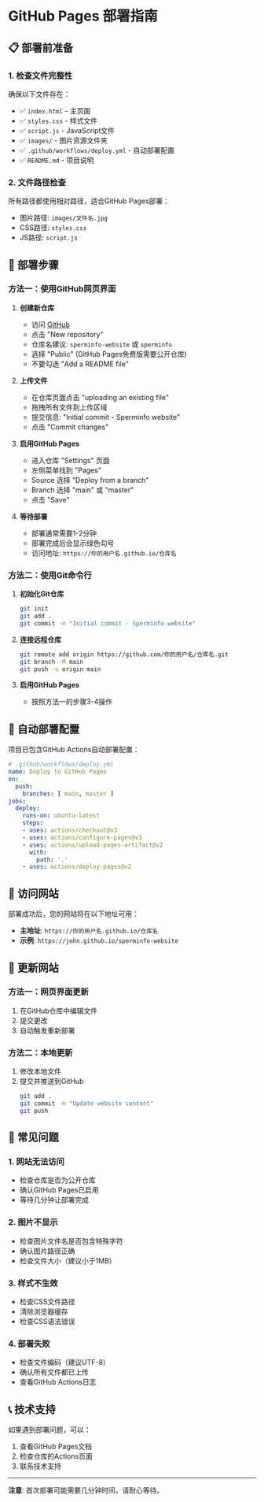 # GitHub Pages 部署指南

## 📋 部署前准备

### 1. 检查文件完整性
确保以下文件存在：
- ✅ `index.html` - 主页面
- ✅ `styles.css` - 样式文件  
- ✅ `script.js` - JavaScript文件
- ✅ `images/` - 图片资源文件夹
- ✅ `.github/workflows/deploy.yml` - 自动部署配置
- ✅ `README.md` - 项目说明

### 2. 文件路径检查
所有路径都使用相对路径，适合GitHub Pages部署：
- 图片路径: `images/文件名.jpg`
- CSS路径: `styles.css`
- JS路径: `script.js`

## 🚀 部署步骤

### 方法一：使用GitHub网页界面

1. **创建新仓库**
   - 访问 [GitHub](https://github.com)
   - 点击 "New repository"
   - 仓库名建议: `sperminfo-website` 或 `sperminfo`
   - 选择 "Public" (GitHub Pages免费版需要公开仓库)
   - 不要勾选 "Add a README file"

2. **上传文件**
   - 在仓库页面点击 "uploading an existing file"
   - 拖拽所有文件到上传区域
   - 提交信息: "Initial commit - Sperminfo website"
   - 点击 "Commit changes"

3. **启用GitHub Pages**
   - 进入仓库 "Settings" 页面
   - 左侧菜单找到 "Pages"
   - Source 选择 "Deploy from a branch"
   - Branch 选择 "main" 或 "master"
   - 点击 "Save"

4. **等待部署**
   - 部署通常需要1-2分钟
   - 部署完成后会显示绿色勾号
   - 访问地址: `https://你的用户名.github.io/仓库名`

### 方法二：使用Git命令行

1. **初始化Git仓库**
   ```bash
   git init
   git add .
   git commit -m "Initial commit - Sperminfo website"
   ```

2. **连接远程仓库**
   ```bash
   git remote add origin https://github.com/你的用户名/仓库名.git
   git branch -M main
   git push -u origin main
   ```

3. **启用GitHub Pages**
   - 按照方法一的步骤3-4操作

## 🔧 自动部署配置

项目已包含GitHub Actions自动部署配置：

```yaml
# .github/workflows/deploy.yml
name: Deploy to GitHub Pages
on:
  push:
    branches: [ main, master ]
jobs:
  deploy:
    runs-on: ubuntu-latest
    steps:
    - uses: actions/checkout@v3
    - uses: actions/configure-pages@v3
    - uses: actions/upload-pages-artifact@v2
      with:
        path: '.'
    - uses: actions/deploy-pages@v2
```

## 📱 访问网站

部署成功后，您的网站将在以下地址可用：
- **主地址**: `https://你的用户名.github.io/仓库名`
- **示例**: `https://john.github.io/sperminfo-website`

## 🔄 更新网站

### 方法一：网页界面更新
1. 在GitHub仓库中编辑文件
2. 提交更改
3. 自动触发重新部署

### 方法二：本地更新
1. 修改本地文件
2. 提交并推送到GitHub
   ```bash
   git add .
   git commit -m "Update website content"
   git push
   ```

## 🐛 常见问题

### 1. 网站无法访问
- 检查仓库是否为公开仓库
- 确认GitHub Pages已启用
- 等待几分钟让部署完成

### 2. 图片不显示
- 检查图片文件名是否包含特殊字符
- 确认图片路径正确
- 检查文件大小（建议小于1MB）

### 3. 样式不生效
- 检查CSS文件路径
- 清除浏览器缓存
- 检查CSS语法错误

### 4. 部署失败
- 检查文件编码（建议UTF-8）
- 确认所有文件都已上传
- 查看GitHub Actions日志

## 📞 技术支持

如果遇到部署问题，可以：
1. 查看GitHub Pages文档
2. 检查仓库的Actions页面
3. 联系技术支持

---

**注意**: 首次部署可能需要几分钟时间，请耐心等待。
